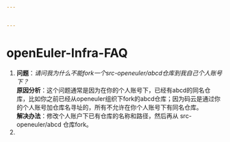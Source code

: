 ```yaml
---


---
```


<h1 id="openeuler-infra-faq">openEuler-Infra-FAQ</h1>
<ol>
<li><strong>问题</strong>：<em>请问我为什么不能fork一个src-openeuler/abcd仓库到我自己个人账号下？</em><br>
<strong>原因分析</strong>：这个问题通常是因为在你的个人账号下，已经有abcd的同名仓库，比如你之前已经从openeuler组织下fork的abcd仓库；因为码云是通过你的个人账号加仓库名寻址的，所有不允许在你个人账号下有同名仓库。<br>
<strong>解决办法</strong>：修改个人账户下已有仓库的名称和路径，然后再从 src-openeuler/abcd 仓库fork。</li>
<li></li>
</ol>

